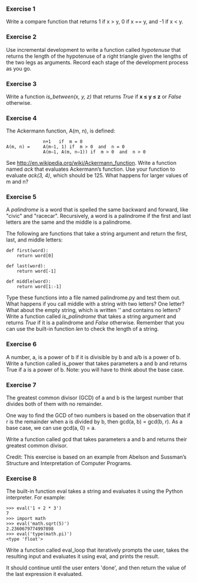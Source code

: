 ### Exercise 1  
Write a compare function that returns 1 if x > y, 0 if x == y, and -1 if x < y.

### Exercise 2  
Use incremental development to write a function called _hypotenuse_ that returns the length of the hypotenuse of a right triangle given the lengths of the two legs as arguments. Record each stage of the development process as you go.

### Exercise 3  
Write a function _is_between(x, y, z)_ that returns _True_ if **x ≤ y ≤ z** or _False_ otherwise.

### Exercise 4  
The Ackermann function, A(m, n), is defined:

```
              n+1	if  m = 0
A(m, n) =     A(m−1, 1)	if  m > 0  and  n = 0
              A(m−1, A(m, n−1))	if  m > 0  and  n > 0

```

See http://en.wikipedia.org/wiki/Ackermann_function. Write a function named _ack_ that evaluates Ackermann’s function. Use your function to evaluate _ack(3, 4)_, which should be 125. What happens for larger values of m and n?

### Exercise 5
A _palindrome_ is a word that is spelled the same backward and forward, like "civic" and "racecar". Recursively, a word is a palindrome if the first and last letters are the same and the middle is a palindrome.

The following are functions that take a string argument and return the first, last, and middle letters:

```
def first(word):
    return word[0]

def last(word):
    return word[-1]

def middle(word):
    return word[1:-1]
```


Type these functions into a file named palindrome.py and test them out. What happens if you call middle with a string with two letters? One letter? What about the empty string, which is written '' and contains no letters?
Write a function called _is_palindrome_ that takes a string argument and returns _True_ if it is a palindrome and _False_ otherwise. Remember that you can use the built-in function _len_ to check the length of a string.


### Exercise 6  
A number, a, is a power of b if it is divisible by b and a/b is a power of b. Write a function called is_power that takes parameters a and b and returns True if a is a power of b. Note: you will have to think about the base case.

### Exercise 7  
The greatest common divisor (GCD) of a and b is the largest number that divides both of them with no remainder.

One way to find the GCD of two numbers is based on the observation that if r is the remainder when a is divided by b, then gcd(a, b) = gcd(b, r). As a base case, we can use gcd(a, 0) = a.

Write a function called gcd that takes parameters a and b and returns their greatest common divisor.

Credit: This exercise is based on an example from Abelson and Sussman’s Structure and Interpretation of Computer Programs.


### Exercise 8
The built-in function eval takes a string and evaluates it using the Python interpreter. For example:

```
>>> eval('1 + 2 * 3')
7
>>> import math
>>> eval('math.sqrt(5)')
2.2360679774997898
>>> eval('type(math.pi)')
<type 'float'>
```

Write a function called eval_loop that iteratively prompts the user, takes the resulting input and evaluates it using eval, and prints the result.

It should continue until the user enters 'done', and then return the value of the last expression it evaluated.
